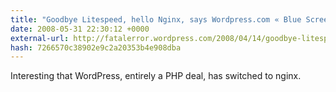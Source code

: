 ```yaml
---
title: "Goodbye Litespeed, hello Nginx, says Wordpress.com « Blue Screen Of Duds"
date: 2008-05-31 22:30:12 +0000
external-url: http://fatalerror.wordpress.com/2008/04/14/goodbye-litespeed-hello-nginx-wordpresscom/
hash: 7266570c38902e9c2a20353b4e908dba
---
```


Interesting that WordPress, entirely a PHP deal, has switched to nginx. 
